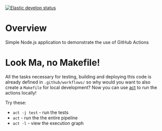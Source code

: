 [![Elastic develop status](https://github.com/Laabe/github-actions/actions/workflows/ci.yml/badge.svg?branch=develop)](https://github.com/Laabe/github-actions/actions/workflows/ci.yml)


# Overview
Simple Node.js application to demonstrate the use of GitHub Actions

# Look Ma, no Makefile!
All the tasks necessary for testing, building and deploying this code is already defined in `.github/workflows/` so why would you want to also create a `Makefile` for local development?  Now you can use [act](https://github.com/nektos/act) to run the actions locally!

Try these:

* `act -j test` - run the tests
* `act` - run the the entire pipeline
* `act -l` - view the execution graph

